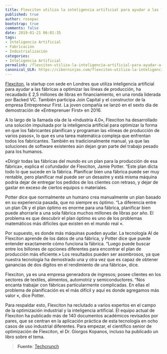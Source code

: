 ```yaml
---
title: Flexciton utiliza la inteligencia artificial para ayudar a las fábricas a optimizar las líneas de producción
published: true
author: rosepac
bootstrap: true
comments: false
date: 2019-01-21 06:01:35
tags:
- Inteligencia Artificial
- Fabricación
- Industrialización
categories:
- Inteligencia Artificial
permalink: /flexciton-utiliza-la-inteligencia-artificial-para-ayudar-a-las-fabricas-a-optimizar-las-lineas-de-produccion/
canonical_ULR: https://ciberninjas.com/flexciton-utiliza-la-inteligencia-artificial-para-ayudar-a-las-fabricas-a-optimizar-las-lineas-de-produccion/
---
```


[Flexciton](^1), la startup con sede en Londres que utiliza inteligencia artificial para ayudar a las fábricas a optimizar las líneas de producción, ha recaudado £ 2,5 millones de libras en financiamiento, en una ronda liderada por Backed VC. También participa Join Capital y el constructor de la empresa Entrepreneur First. La joven compañía se lanzó en el sexto día de demostración de &#171;Entreprenuer First&#187; en 2016.

A lo largo de la llamada ola de la &#171;Industria 4.0&#187;, Flexciton ha desarrollado una solución impulsada por la inteligencia artificial para optimizar la forma en que los fabricantes planifican y programan las &#171;líneas de producción de varios pasos&#187;, lo que es una tarea matemática compleja que enfrentan todos los fabricantes. También es tradicionalmente manual, ya que las soluciones de software existentes aún dejan gran parte del trabajo pesado para los humanos.

&#171;Dirigir todas las fábricas del mundo es un plan para la producción de esa fábrica&#187;, explica el cofundador de Flexciton, Jamie Potter. “Este plan dicta todo lo que sucede en la fábrica. Planificar bien una fábrica puede ser muy rentable, pero planificar mal puede ser un desastre y está misma máquina podría dejar de entregar los pedidos de los clientes con retraso, y dejar de gastar en exceso de ciertos equipos o materiales.

Potter dice que normalmente un humano crea manualmente un plan basado en su experiencia pasada, que no siempre es óptimo. “La diferencia entre un plan Ok y el plan óptimo es enorme para una fábrica, planificar bien puede ahorrarle a una sola fábrica muchos millones de libras por año. El problema es que descubrir el plan óptimo es uno de los problemas matemáticos más difíciles que existen en el mundo real &#171;.

Por supuesto, es donde más máquinas pueden ayudar. La tecnología AI de Flexciton aprende de los datos de una fábrica, y Potter dice que puede entender exactamente cómo funciona la fábrica. “Luego puede buscar entre los billones de opciones diferentes para encontrar el plan de producción más eficiente.&#187; Los resultados pueden ser asombrosos, ya que nuestra tecnología ha demostrado una y otra vez que es capaz de obtener ganancias de dos dígitos en el rendimiento de una fábrica&#187;, dice.

Flexciton, ya es una empresa generadora de ingresos; posee clientes en los sectores de textiles, alimentos, automotriz y semiconductores. “Nos encanta trabajar con fábricas particularmente complicadas. En ellas el problema de planificación es el más difícil y aquí es donde agregamos más valor &#171;, dice Potter.

Para respaldar esto, Flexciton ha reclutado a varios expertos en el campo de la optimización industrial y la inteligencia artificial. El equipo actual de Flexciton ha publicado más de 140 documentos académicos revisados por pares, que se centran en la aplicación práctica de esta tecnología en ocho casos de uso industrial diferentes. Para empezar, el científico senior de optimización de Flexciton, el Dr. Giorgos Kopanos, incluso ha publicado un libro sobre el tema.

> **Fuente**: [Techcrunch](^2)

 [1]: https://www.flexciton.com/
 [2]: https://techcrunch.com/2019/01/21/flexciton/